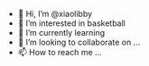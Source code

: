 - 👋 Hi, I’m @xiaolibby
- 👀 I’m interested in basketball
- 🌱 I’m currently learning 
- 💞️ I’m looking to collaborate on ...
- 📫 How to reach me ...

<!---
xiaolibby/xiaolibby is a ✨ special ✨ repository because its `README.md` (this file) appears on your GitHub profile.
You can click the Preview link to take a look at your changes.
--->
